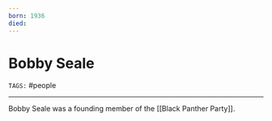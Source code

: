 ```yaml
---
born: 1936
died: 
---
```

# Bobby Seale
`TAGS:` #people

---
Bobby Seale was a founding member of the [[Black Panther Party]]. 